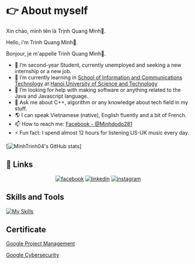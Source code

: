 # 👉 About myself
Xin chào, mình tên là Trịnh Quang Minh👋. 

Hello, i'm Trinh Quang Minh👋. 

Bonjour, je m'appelle Trinh Quang Minh👋.

- 🔭 I’m second-year Student, currently unemployed and seeking a new internship or a new job.
- 🌱 I’m currently learning in [School of Information and Communications Technology](https://soict.hust.edu.vn/en/) at [Hanoi University of Science and Technology](https://hust.edu.vn/en/)
- 🤔 I’m looking for help with making software or anything related to the Java and Javascript language.
- 💬 Ask me about C++, algorithm or any knowledge about tech field in my stuff.
- 🌎 I can speak Vietnamese (native), English fluently and a bit of French.
- 📫 How to reach me: [Facebook - @Minhdodo281](https://www.facebook.com/Minhdodo281)
- ⚡ Fun fact: I spend almost 12 hours for listening US-UK music every day.


  
[![MinhTrinh04's GitHub stats](https://github-readme-stats.vercel.app/api?username=MinhTrinh04&theme=radical)]

## :link: Links
<p align="center">
  <a href="https://www.facebook.com/Minhdodo281"><img src="https://img.icons8.com/color/96/000000/facebook.png" alt="facebook"/></a>
  <a href="https://www.linkedin.com/in/trinh-minh-87a998367"><img src="https://img.icons8.com/color/96/000000/linkedin.png" alt="linkedin"/></a>
  <a href="https://www.instagram.com/minhdodo__"><img src="https://img.icons8.com/color/96/000000/instagram.png" alt="instagram"/></a>
</p>

## Skills and Tools

[![My Skills](https://skillicons.dev/icons?i=c,cpp,cs,css,docker,grafana,prometheus,postman,express,git,html,java,js,jenkins,kubernetes,kafka,rabbitmq,mongodb,mysql,nextjs,nodejs,postgres,py,react,redis,spring,tailwind,ts,idea,unity&theme=light)](https://skillicons.dev)


## Certificate
[Google Project Management](https://coursera.org/share/cf394113dfe8fb36840541e123ca5af4)

[Google Cybersecurity](https://coursera.org/share/2334f85acc3c016e1298594413de9099)
